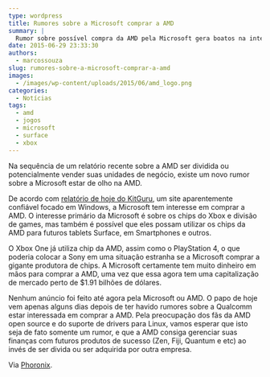 ```yaml
---
type: wordpress
title: Rumores sobre a Microsoft comprar a AMD
summary: |
  Rumor sobre possível compra da AMD pela Microsoft gera boatos na internet.
date: 2015-06-29 23:33:30
authors:
  - marcossouza
slug: rumores-sobre-a-microsoft-comprar-a-amd
images:
  - /images/wp-content/uploads/2015/06/amd_logo.png
categories:
  - Notícias
tags:
  - amd
  - jogos
  - microsoft
  - surface
  - xbox
---
```


Na sequência de um relatório recente sobre a AMD ser dividida ou potencialmente vender suas unidades de negócio, existe um novo rumor sobre a Microsoft estar de olho na AMD.

De acordo com <a href="http://www.kitguru.net/components/anton-shilov/microsoft-is-interested-to-buy-advanced-micro-devices-source/" target="_blank">relatório de hoje do KitGuru</a>, um site aparentemente confiável focado em Windows, a Microsoft tem interesse em comprar a AMD. O interesse primário da Microsoft é sobre os chips do Xbox e divisão de games, mas também é possível que eles possam utilizar os chips da AMD para futuros tablets Surface, em Smartphones e outros.

<!--more-->

O Xbox One já utiliza chip da AMD, assim como o PlayStation 4, o que poderia colocar a Sony em uma situação estranha se a Microsoft comprar a gigante produtora de chips. A Microsoft certamente tem muito dinheiro em mãos para comprar a AMD, uma vez que essa agora tem uma capitalização de mercado perto de $1.91 bilhões de dólares.

Nenhum anúncio foi feito até agora pela Microsoft ou AMD. O papo de hoje vem apenas alguns dias depois de ter havido rumores sobre a Qualcomm estar interessada em comprar a AMD. Pela preocupação dos fãs da AMD open source e do suporte de drivers para Linux, vamos esperar que isto seja de fato somente um rumor, e que a AMD consiga gerenciar suas finanças com futuros produtos de sucesso (Zen, Fiji, Quantum e etc) ao invés de ser divida ou ser adquirida por outra empresa.

Via <a href="http://www.phoronix.com/scan.php?page=news_item&amp;px=Rumor-Microsoft-Wants-AMD" target="_blank">Phoronix</a>.
